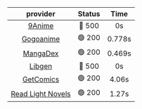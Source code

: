 | **provider** | **Status** | **Time** |
|:--------:|:------:|:----:|
| [9Anime](https://9anime.to) | 🔴 500 | 0s |
| [Gogoanime](https://gogoanime.gg) | 🟢 200 | 0.778s |
| [MangaDex](https://mangadex.org) | 🟢 200 | 0.469s |
| [Libgen](http://libgen) | 🔴 500 | 0s |
| [GetComics](https://getcomics.info/) | 🟢 200 | 4.06s |
| [Read Light Novels](https://readlightnovels.net) | 🟢 200 | 1.27s |
